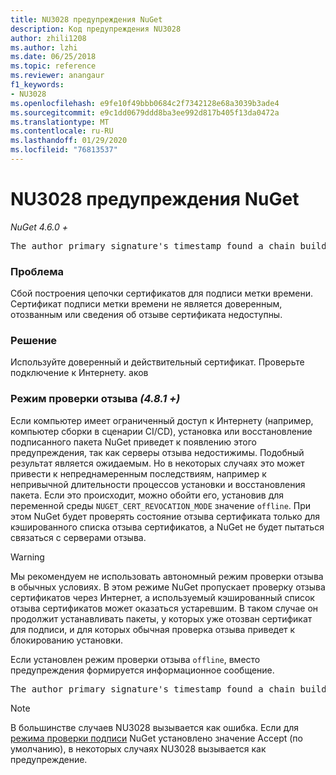```yaml
---
title: NU3028 предупреждения NuGet
description: Код предупреждения NU3028
author: zhili1208
ms.author: lzhi
ms.date: 06/25/2018
ms.topic: reference
ms.reviewer: anangaur
f1_keywords:
- NU3028
ms.openlocfilehash: e9fe10f49bbb0684c2f7342128e68a3039b3ade4
ms.sourcegitcommit: e9c1dd0679ddd8ba3ee992d817b405f13da0472a
ms.translationtype: MT
ms.contentlocale: ru-RU
ms.lasthandoff: 01/29/2020
ms.locfileid: "76813537"
---
```

# <a name="nuget-warning-nu3028"></a>NU3028 предупреждения NuGet

*NuGet 4.6.0 +*

<pre>The author primary signature's timestamp found a chain building issue: The revocation function was unable to check revocation because the revocation server could not be reached. For more information, visit https://aka.ms/certificateRevocationMode</pre>

### <a name="issue"></a>Проблема
Сбой построения цепочки сертификатов для подписи метки времени. Сертификат подписи метки времени не является доверенным, отозванным или сведения об отзыве сертификата недоступны.

### <a name="solution"></a>Решение
Используйте доверенный и действительный сертификат. Проверьте подключение к Интернету. аков

### <a name="revocation-check-mode-481"></a>Режим проверки отзыва *(4.8.1 +)*
Если компьютер имеет ограниченный доступ к Интернету (например, компьютер сборки в сценарии CI/CD), установка или восстановление подписанного пакета NuGet приведет к появлению этого предупреждения, так как серверы отзыва недостижимы. Подобный результат является ожидаемым.
Но в некоторых случаях это может привести к непреднамеренным последствиям, например к непривычной длительности процессов установки и восстановления пакета. Если это происходит, можно обойти его, установив для переменной среды `NUGET_CERT_REVOCATION_MODE` значение `offline`. При этом NuGet будет проверять состояние отзыва сертификата только для кэшированного списка отзыва сертификатов, а NuGet не будет пытаться связаться с серверами отзыва.

> [!Warning]
> Мы рекомендуем не использовать автономный режим проверки отзыва в обычных условиях. В этом режиме NuGet пропускает проверку отзыва сертификатов через Интернет, а используемый кэшированный список отзыва сертификатов может оказаться устаревшим. В таком случае он продолжит устанавливать пакеты, у которых уже отозван сертификат для подписи, и для которых обычная проверка отзыва приведет к блокированию установки.

Если установлен режим проверки отзыва `offline`, вместо предупреждения формируется информационное сообщение.

<pre>The author primary signature's timestamp found a chain building issue: The revocation function was unable to check revocation because the certificate is not available in the cached certificate revocation list and NUGET_CERT_REVOCATION_MODE environment variable has been set to offline. For more information, visit https://aka.ms/certificateRevocationMode.</pre>

> [!Note]
> В большинстве случаев NU3028 вызывается как ошибка. Если для [режима проверки подписи](../../consume-packages/installing-signed-packages.md#configure-package-signature-requirements) NuGet установлено значение Accept (по умолчанию), в некоторых случаях NU3028 вызывается как предупреждение.
